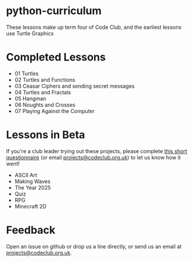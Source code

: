 python-curriculum
=================

These lessons make up term four of Code Club, and the earliest lessons use Turtle Graphics

# Completed Lessons

* 01 Turtles 
* 02 Turtles and Functions
* 03 Ceasar Ciphers and sending secret messages
* 04 Turtles and Fractals
* 05 Hangman
* 06 Noughts and Crosses
* 07 Playing Against the Computer

# Lessons in Beta

If you're a club leader trying out these projects, please complete <a href="https://docs.google.com/forms/d/1eMCfpYe3v7eYu5M8rSqLKlmq7cczLCLHx66csgyUyVU/viewform?usp=send_form" target="_blank">this short questionnaire</a> (or email projects@codeclub.org.uk) to let us know how it went!

* ASCII Art
* Making Waves
* The Year 2025
* Quiz
* RPG
* Minecraft 2D

# Feedback

Open an issue on github or drop us a line directly, or send us an email at projects@codeclub.org.uk.



